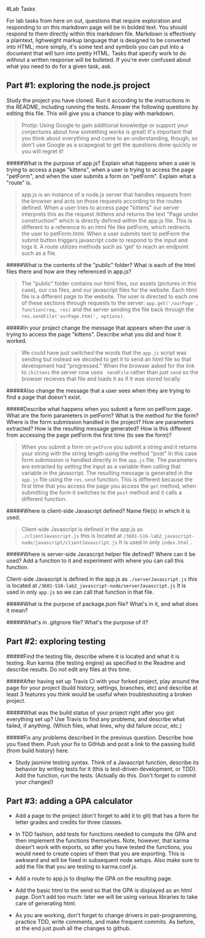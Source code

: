 #Lab Tasks

For lab tasks from here on out, questions that require exploration and responding to on this markdown page will be in bolded text. You should respond to them directly within this markdown file. Markdown is effectively a plaintext, lighweight markup language that is designed to be converted into HTML; more simply, it's some text and symbols you can put into a document that will turn into pretty HTML.
Tasks that specify work to do without a written response will be bulleted.
If you're ever confused about what you need to do for a given task, ask.

## Part #1: exploring the node.js project
Study the project you have cloned. Run it according to the instrucitons in the README, including running the tests. Answer the following questions by editing this file.  This will give you a chance to play with markdown.

> Protip: Using Google to gain additional knowledge or support your conjectures about how something works is great! It's important that you think about everything and come to an understanding, though, so don't use Google as a scapegoat to get the questions done quickly or you will regret it!

#####What is the purpose of app.js? Explain what happens when a user is trying to access a page "kittens", when a user is trying to access the page "petForm", and when the user submits a form on "petForm". Explain what a "route" is.

> app.js is an instance of a node.js server that handles requests from the browser and acts on those requests according to the routes defined. When a user tries to access page "kittens" our server interprets this as the request /kittens and returns the text "Page under construction!" which is directly defined within the app.js file. This is different to a reference to an html file like petForm, which redirects the user to petForm.html. When a user submits text to petForm the submit button triggers javascript code to respond to the input and logs it. A route utilizes methods such as 'get' to reach an endpoint such as a file.

#####What is the contents of the "public" folder? What is each of the html files there and how are they referenced in app.js?

> The "public" folder contains our html files, our assets (pictures in this case), our css files, and our javascript files for the website. Each html file is a different page to the website. The user is directed to each one of these sections through requests to the server: ``` app.get('/ourPage', function(req, res) ``` and the server sending the file back through the ``` res.sendFile('ourPage.html', options) ```.

#####In your project change the message that appears when the user is trying to access the page "kittens". Describe what you did and how it worked.

> We could have just switched the words that the ``` app.js ``` script was sending but instead we decided to get it to send an html file so that development had "progressed." When the browser asked for the link to ``` /kittens ``` the server now uses ``` sendFile``` rather than just ```send``` so the browser recieves that file and loads it as if it was stored locally.

#####Also change the message that a user sees when they are trying to find a page that doesn't exist.

#####Describe what happens when you submit a form on petForm page. What are the form parameters in petForm? What is the method for the form? Where is the form submission handled in the project? How are parameters extracted? How is the resulting message generated? How is this different from accessing the page petForm the first time (to see the form)?

> When you submit a form on ``` petForm ``` you submit a string and it returns your string with the string length using the method "post" In this case form submission is handled directly in the ``` app.js ``` file. The parameters are extracted by setting the input as a variable then calling that variable in the javascript. The resulting message is generated in the ```app.js``` file  using the ``` res.send ``` function. This is different because the first time that you access the page you access the ``` get ``` method, when submitting the form it switches to the ``` post ``` method and it calls a different function.

#####Where is client-side Javascript defined? Name file(s) in which it is used.

> Client-side Javascript is defined in the app.js as ``` ./clientJavascript.js ``` this is located at ``` /3601-S16-lab2_javascript-node/javascript/clientJavascript.js ``` It is used in only ``` index.html ``` .

#####Where is server-side Javascript helper file defined? Where can it be used? Add a function to it and experiment with where you can call this function.

Client-side Javascript is defined in the app.js as ``` ./serverJavascript.js ``` this is located at ``` /3601-S16-lab2_javascript-node/serverJavascript.js ``` It is used in only ``` app.js ```  so we can call that function in that file.

#####What is the purpose of package.json file? What's in it, and what does it mean?

#####What's in .gitgnore file? What's the purpose of it?

## Part #2: exploring testing

#####Find the testing file, describe where it is located and what it is testing. Run karma (the testing engine) as specified in the Readme and describe results. Do not edit any files at this time.

#####After having set up Travis CI with your forked project, play around the page for your project (build history, settings, branches, etc) and describe at least 3 features you think would be useful when troubleshooting a broken project.

#####What was the build status of your project right after you got everything set up? Use Travis to find any problems, and describe what failed, if anything. (Which files, what lines, why did failure occur, etc.)

#####Fix any problems described in the previous question. Describe how you fixed them. Push your fix to GitHub and post a link to the passing build (from build history) here.

- Study jasmine testing syntax. Think of a Javascript function, describe its behavior by writing tests for it (this is test-driven development, or TDD). Add the function, run the tests. (Actually do this. Don't forget to commit your changes!)

## Part #3: adding a GPA calculator

- Add a page to the project (don't forget to add it to git) that has a form for letter grades and credits for three classes.

- In TDD fashion, add tests for functions needed to compute the GPA and then implement the functions themselves. Note, however, that karma doesn't work with exports, so after you have tested the functions, you would need to create copies of them that you are exporting. This is awkward and will be fixed in subsequent node setups. Also make sure to add the file that you are testing to karma.conf.js.

- Add a route to app.js to display the GPA on the resulting page.

- Add the basic html to the send so that the GPA is displayed as an html page. Don't add too much: later we will be using various libraries to take care of generating html.

- As you are working, don't forget to change drivers in pair-programming, practice TDD, write comments, and make frequent commits. As before, at the end just push all the changes to github.

